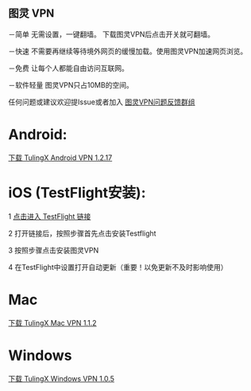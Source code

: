## 图灵 VPN 

－简单 无需设置，一键翻墙。 下载图灵VPN后点击开关就可翻墙。

－快速 不需要再继续等待境外网页的缓慢加载。使用图灵VPN加速网页浏览。

－免费 让每个人都能自由访问互联网。

－软件轻量 图灵VPN只占10MB的空间。

任何问题或建议欢迎提Issue或者加入 [图灵VPN问题反馈群组](https://t.me/joinchat/hQIgjjh2XnNiNzU1)


# Android:

[下载 TulingX Android VPN 1.2.17](https://f002.backblazeb2.com/file/tulingx/Android/ReleaseNew/iturling.apk) 

# iOS (TestFlight安装):

   1 [点击进入 TestFlight 链接](https://testflight.apple.com/join/ud1FVIMV)
    
   2 打开链接后，按照步骤首先点击安装Testflight
    
   3 按照步骤点击安装图灵VPN
   
   4 在TestFlight中设置打开自动更新（重要！以免更新不及时影响使用）

# Mac
[下载 TulingX Mac VPN 1.1.2](https://f002.backblazeb2.com/file/tulingx/Mac/ReleaseNew/TulingX.dmg) 


# Windows
[下载 TulingX Windows VPN 1.0.5](https://f002.backblazeb2.com/file/tulingx/Windows/ReleaseNew/tulingx_setup.exe) 

